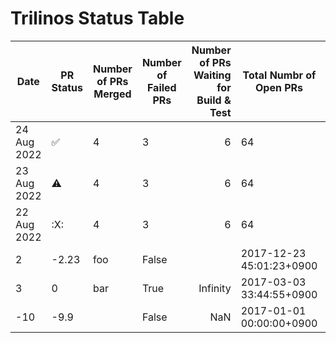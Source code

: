 # Trilinos Status Table
|   Date    |    PR Status     |Number of PRs Merged|Number of Failed PRs|Number of PRs Waiting for Build & Test|Total Numbr of Open PRs |    MM Status     |Number of Successful Master Merges|Jira Ticket #|
|-----------|------------------|--------------------|--------------------|-------------------------------------:|------------------------|------------------|---------------------------------:|-------------|
|24 Aug 2022|:white_check_mark:|                   4|                   3|                                     6|                      64|:white_check_mark:|                                 0|TrilFrame-423|
|23 Aug 2022|:warning:         |                   4|                   3|                                     6|                      64|:white_check_mark:|                                 0|TrilFrame-405|
|22 Aug 2022|:X:               |                   4|                   3|                                     6|                      64|:white_check_mark:|                                 0|TrilFrame-404|
|          2|-2.23             |foo                 |False               |                                      |2017-12-23 45:01:23+0900|                  |                                  |             |
|          3|                 0|bar                 |True                |                              Infinity|2017-03-03 33:44:55+0900|                  |                                  |             |
|        -10|              -9.9|                    |False               |                                   NaN|2017-01-01 00:00:00+0900|                  |                                  |             |
